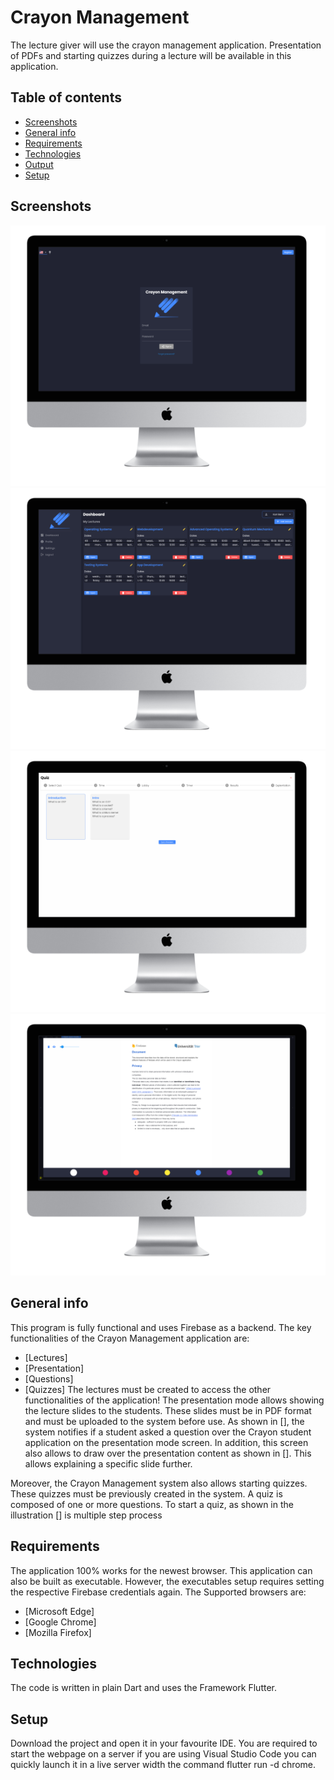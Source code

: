 # Crayon Management

The lecture giver will use the crayon management application. Presentation of PDFs and starting quizzes during a lecture will be available in this application.


## Table of contents
* [Screenshots](#screenshots)
* [General info](#general-info)
* [Requirements](#requirements)
* [Technologies](#technologies)
* [Output](#output)
* [Setup](#setup)


## Screenshots
![](preview/login_dark.png?v=4&s=200)
![](preview/dashboard_dark.png?v=4&s=200)
![](preview/start_quiz_hell.png?v=4&s=200)
![](preview/presentation.png?v=4&s=200)
## General info

This program is fully functional and uses Firebase as a backend. The key functionalities of the Crayon Management application are:
* [Lectures]
* [Presentation]
* [Questions]
* [Quizzes]
The lectures must be created to access the other functionalities of the application! The presentation mode allows showing the lecture slides to the students. These slides must be in PDF format and must be uploaded to the system before use. As shown in [], the system notifies if a student asked a question over the Crayon student application on the presentation mode screen. In addition, this screen also allows to draw over the presentation content as shown in []. This allows explaining a specific slide further.

Moreover, the Crayon Management system also allows starting quizzes. These quizzes must be previously created in the system. A quiz is composed of one or more questions. To start a quiz, as shown in the illustration []  is multiple step process 


## Requirements
The application 100% works for the newest browser. This application can also be built as executable. However, the executables setup requires setting the respective Firebase credentials again.
The Supported browsers are:
* [Microsoft Edge]
* [Google Chrome]
* [Mozilla Firefox]

## Technologies

The code is written in plain Dart and uses the Framework Flutter.


## Setup
Download the project and open it in your favourite IDE. You are required to start the webpage on a server if you are using Visual Studio Code you can quickly launch it in a live server width the command flutter run -d chrome.
